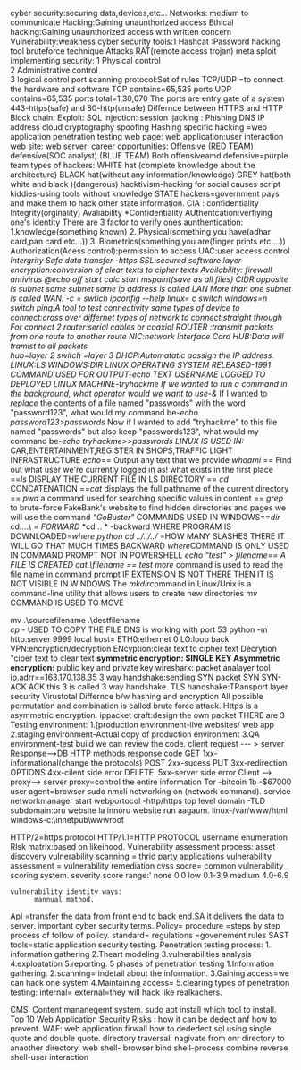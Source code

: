 
cyber security:securing data,devices,etc...
Networks: medium to communicate
Hacking:Gaining unaunthorized access
Ethical hacking:Gaining unaunthorized access with written concern
Vulnerability:weakness
cyber security tools:1
    Hashcat :Password hacking tool
    bruteforce technique
    Attacks
    RAT(remote access trojan)
    meta sploit
implementing security:
           1 Physical control   
           2 Administrative control   
           3 logical control
port scanning 
protocol:Set of rules
TCP/UDP =to connect the hardware and software
 TCP contains=65,535 ports
 UDP contains=65,535 ports
  total=1,30,070
  The ports are entry gate of a system
  443-https(safe) and 80-http(unsafe)
Differnce between HTTPS and HTTP
Block chain:
Exploit:
SQL injection:
session Ijacking :
Phishing
DNS 
IP address
cloud
cryptography
spoofing
Hashing
specific hacking =web application penetration testing
web page:
web application:user interaction
web site:
web server:
career opportunities:
    Offensive (RED TEAM)
    defensive(SOC  analyst) (BLUE TEAM)
    Both offensiveamd defensive=purple team
 types of hackers:
     WHITE hat (complete knowledge about the architecture)
     BLACK hat(without any information/knowledge)
     GREY hat(both  white and black )(dangerous)
     hacktivism-hacking for social causes
     script kiddies-using tools without knowledge
     STATE hackers=government pays and make them to hack other state information.
CIA :
     confidentiality
     Integrity(orginality)
     Avaliability
*Confidentiality
     AUthentcation:verfiying one's identity
     There are 3 factor to verify ones aunthentication:
      1.knowledge(something known)
      2. Physical(something you have(adhar card,pan card etc...))
      3. Biometrics(something you are(finger prints etc....))
Authorization(Acess control):permission to access
UAC:user access control
*intergrity
     Safe data transfer -https
     SSL:secured software layer
  encryption:conversion of  clear texts to cipher texts
*Availability:
   firewall
   antivirus
 @echo off 
 start calc
 start mspaint(save as all files)
 CIDR opposite is subnet
 same subnet same ip address is called LAN
 More than one subnet is called WAN.
 -c = swtich
 ipconfig --help
 linux= c switch
 windows=n switch
 ping:A tool to test connectivity
 same types of device to connect:cross over
 differnet types of network to connect:straight through
 For connect 2 router:serial cables or coaxial
 ROUTER :transmit packets from one route to another route 
 NIC:network Interface Card
 HUB:Data will tramist to all packets  
 hub=layer 2
 switch =layer 3
 DHCP:Automatatic aassign the IP address.
 LINUX:LS
 WINDOWS:DIR
 LINUX OPERATING SYSTEM RELEASED-*1991*
COMMAND USED FOR OUTPUT-*echo TEXT*
USERNAME LOGGED TO DEPLOYED LINUX MACHINE-*tryhackme*
If we wanted to run a command in the background, what operator would we want to use-*&*
If I wanted to *replace* the contents of a file named "passwords" with the word "password123", what would my command be-*echo password123>passwords*
Now if I wanted to add "tryhackme" to this file named "passwords" but also keep "passwords123", what would my command be-*echo tryhackme>>passwords*
*LINUX IS USED IN:*
         CAR,ENTERTAINMENT,REGISTER IN SHOPS,TRAFFIC LIGHT INFRASTRUCTURE
*echo*== Output any text that we provide
*whoami* ==	Find out what user we're currently logged in as!
what exists in the first place ==*ls*
DISPLAY THE CURRENT FILE IN LS DIRECTORY == *cd*
CONCATENATION ==*cat*
displays the full pathname of the current directory == *pwd*
a command used for searching specific values in content == *grep*
to brute-force FakeBank's website to find hidden directories and pages we will use the command *"GoBuster"*
COMMANDS USED IN WINDOWS==*dir*
cd..\..\ = *FORWARD*
*cd .. * -backward
WHERE PROGRAM IS DOWNLOADED=*where python*
*cd ../../../* =HOW MANY SLASHES THERE IT WILL GO THAT MUCH TIMES BACKWARD
*where*COMMAND IS ONLY USED IN COMMAND PROMPT NOT IN POWERSHELL
*echo "test" > filename== A FILE IS CREATED*
*cat.\filename == test*
*more* command is used to read the file name in command prompt
IF EXTENSION IS NOT THERE THEN IT IS NOT VISIBLE IN WINDOWS
The *mkdir*command in Linux/Unix is a command-line utility that allows users to create new directories
*mv* COMMAND IS USED TO MOVE

mv .\sourcefilename .\destfilename\
*cp* - USED TO COPY THE FILE
DNS is working with port 53
python -m http.server 9999
local host=
ETH0:ethernet 0
LO:loop back
VPN:encryption/decryption
ENcyption:clear text to cipher text
Decrytion "ciper text to clear text
**symmetric encryption:  SINGLE KEY
Asymmetric encryption:** public key and private key
wireshark: packet analayer tool
ip.adrr==163.170.138.35
 3 way handshake:sending SYN packet
 SYN
 SYN-ACK
 ACK  this 3 is called 3 way handshake.
 TLS handshake:TRansport layer security
 Virustotal
 Differnce b/w hashing and encryption
 All possible  permutation and combination is called brute force attack.
 Https is a asymmetric encryption.
 ippacket craft:design the own packet
 THERE are 3 Testing  environment:
   1.[production environment-live websites/ web app
   2.staging environment-Actual copy of production environment
   3.QA environment-test build we can review the code.
  client request --- > server Response-->DB 
   HTTP methods                response code
       GET                       1xx-informational(change the protocols)
       POST                      2xx-sucess
       PUT                       3xx-redirection
       OPTIONS                   4xx-cilent side error
       DELETE.                   5xx-server side error
Client --> proxy--> server
proxy=control the entire information
Tor -bitcoin 1b -$67000
user  agent=browser
sudo nmcli networking  on (network command).
service networkmanager start
webportocol -http/https
top level domain -TLD
subdomain:oru website la innoru website run aagaum.
linux-/var/www/html
windows-c:\innetpub\wwwroot

HTTP/2=https protocol
HTTP/1.1=HTTP PROTOCOL
username enumeration
RIsk matrix:based on likeihood.
Vulnerability assessment process:
     asset discovery
     vulnerability scanning = thrid party  applications
     vulnerability assessment = 
     vulnerability remediation
  cvss socre= common vulnerability scoring system.
  severity score range:'
     none 0.0
     low  0.1-3.9
     medium 4.0-6.9

    vulnerability identity ways:
          mannual mathod.
ApI =transfer the data from front end to back end.SA
    it delivers the data to server.
important cyber security terms.
 Policy=
 procedure =steps by step process of follow of policy.
 standard=
 regulations =govenement rules
 SAST  tools=static application security testing.
 Penetration testing process:
    1. information gathering
    2.Theart modeling
    3.vulnerabilities analysis
    4.exploatation
    5.reporting.
 5 phases of penetration testing 
  1.Information gathering.
  2.scanning= indetail about the information.
  3.Gaining access=we can hack one system
  4.Maintaining access=
  5.clearing 
  types of penetration testing: 
     internal= 
     external=they will hack like realkachers.
 
    
CMS: Content mananegemt system.
sudo apt install which tool to install.
Top 10 Web Application Security Risks :
   how it can be dedect anf how to prevent.
   WAF: web application  firwall
    how to dededect sql using single quote and double quote.
directory traversal: nagivate from onr directory to anaother directory.
web shell- browser
bind shell-process combine
reverse shell-user interaction


      

 
 

